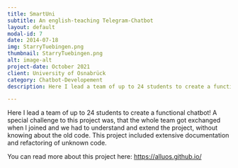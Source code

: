 ```yaml
---
title: SmartUni
subtitle: An english-teaching Telegram-Chatbot
layout: default
modal-id: 7
date: 2014-07-18
img: StarryTuebingen.png
thumbnail: StarryTuebingen.png
alt: image-alt
project-date: October 2021
client: University of Osnabrück
category: Chatbot-Developement
description: Here I lead a team of up to 24 students to create a functional chatbot! A special challenge to this project was, that the whole team got exchanged when I joined and we had to understand and extend the  project, without knowing about the old code. 

---
```

Here I lead a team of up to 24 students to create a functional chatbot! A special challenge to this project was, that the whole team got exchanged when I joined and we had to understand and extend the  project, without knowing about the old code.
This project included extensive documentation and refactoring of unknown code.

You can read more about this project here: <https://alluos.github.io/>
